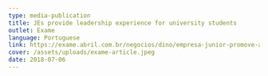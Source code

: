```yaml
---
type: media-publication
title: JEs provide leadership experience for university students
outlet: Exame
language: Portuguese
link: https://exame.abril.com.br/negocios/dino/empresa-junior-promove-a-experiencia-em-lideranca-para-universitarios/
cover: /assets/uploads/exame-article.jpeg
date: 2018-07-06
---
```

